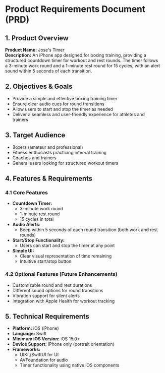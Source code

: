 # Product Requirements Document (PRD)

## 1. Product Overview
**Product Name:** Jose's Timer  
**Description:** An iPhone app designed for boxing training, providing a structured countdown timer for workout and rest rounds. The timer follows a 3-minute work round and a 1-minute rest round for 15 cycles, with an alert sound within 5 seconds of each transition.

## 2. Objectives & Goals
- Provide a simple and effective boxing training timer
- Ensure clear audio cues for round transitions
- Allow users to start and stop the timer as needed
- Deliver a seamless and user-friendly experience for athletes and trainers

## 3. Target Audience
- Boxers (amateur and professional)
- Fitness enthusiasts practicing interval training
- Coaches and trainers
- General users looking for structured workout timers

## 4. Features & Requirements

### 4.1 Core Features
- **Countdown Timer:**
  - 3-minute work round
  - 1-minute rest round
  - 15 cycles in total
- **Audio Alerts:**
  - Beep within 5 seconds of each round transition (both work and rest rounds)
- **Start/Stop Functionality:**
  - Users can start and stop the timer at any point
- **Simple UI:**
  - Clear visual representation of time remaining
  - Intuitive start/stop button

### 4.2 Optional Features (Future Enhancements)
- Customizable round and rest durations
- Different sound options for round transitions
- Vibration support for silent alerts
- Integration with Apple Health for workout tracking

## 5. Technical Requirements
- **Platform:** iOS (iPhone)
- **Language:** Swift
- **Minimum iOS Version:** iOS 15.0+
- **Device Support:** iPhone only (portrait orientation)
- **Frameworks:**
  - UIKit/SwiftUI for UI
  - AVFoundation for audio
  - Timer functionality using native iOS components